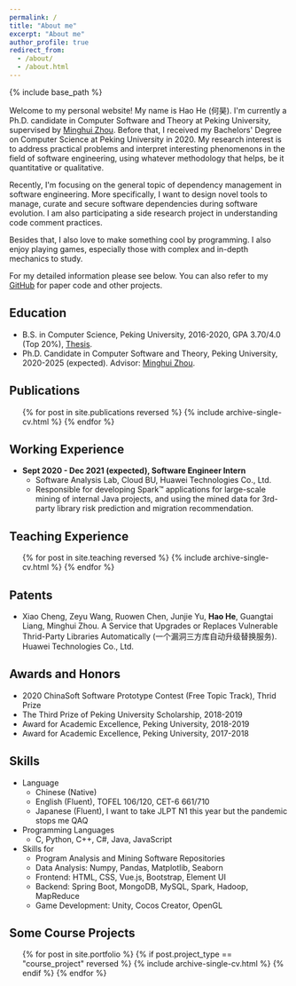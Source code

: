 ```yaml
---
permalink: /
title: "About me"
excerpt: "About me"
author_profile: true
redirect_from: 
  - /about/
  - /about.html
---
```


{% include base_path %}

Welcome to my personal website! My name is Hao He (何昊). I'm currently a Ph.D. candidate in Computer Software and Theory at Peking University, supervised by [Minghui Zhou](http://sei.pku.edu.cn/~zhmh/). Before that, I received my Bachelors' Degree on Computer Science at Peking University in 2020.  My research interest is to address practical problems and interpret interesting phenomenons in the field of software engineering, using whatever methodology that helps, be it quantitative or qualitative. 

Recently, I'm focusing on the general topic of dependency management in software engineering. More specifically, I want to design novel tools to manage, curate and secure software dependencies during software evolution. I am also participating a side research project in understanding code comment practices.

Besides that, I also love to make something cool by programming. I also enjoy playing games, especially those with complex and in-depth mechanics to study.

For my detailed information please see below. You can also refer to my [GitHub](https://github.com/hehao98) for paper code and other projects.

## Education

* B.S. in Computer Science, Peking University, 2016-2020, GPA 3.70/4.0 (Top 20%), [Thesis](https://hehao98.github.io/files/2020-bachelor-thesis.pdf).
* Ph.D. Candidate in Computer Software and Theory, Peking University, 2020-2025 (expected). Advisor: [Minghui Zhou](http://sei.pku.edu.cn/~zhmh/).

## Publications

  <ul>{% for post in site.publications reversed %}
    {% include archive-single-cv.html %}
  {% endfor %}</ul>

## Working Experience

* **Sept 2020 - Dec 2021 (expected), Software Engineer Intern**
  * Software Analysis Lab, Cloud BU, Huawei Technologies Co., Ltd.
  * Responsible for developing Spark™ applications for large-scale mining of internal Java projects, and using the mined data for 3rd-party library risk prediction and migration recommendation.

## Teaching Experience

<ul>{% for post in site.teaching reversed %}
   {% include archive-single-cv.html %}
 {% endfor %}</ul>

## Patents

* Xiao Cheng, Zeyu Wang, Ruowen Chen, Junjie Yu, <b>Hao He</b>, Guangtai Liang, Minghui Zhou. A Service that Upgrades or Replaces Vulnerable Thrid-Party Libraries Automatically (一个漏洞三方库自动升级替换服务). Huawei Technologies Co., Ltd. 

## Awards and Honors

* 2020 ChinaSoft Software Prototype Contest (Free Topic Track), Thrid Prize
* The Third Prize of Peking University Scholarship, 2018-2019
* Award for Academic Excellence, Peking University, 2018-2019
* Award for Academic Excellence, Peking University, 2017-2018

## Skills

* Language
  * Chinese (Native) 
  * English (Fluent), TOFEL 106/120, CET-6 661/710
  * Japanese (Fluent), I want to take JLPT N1 this year but the pandemic stops me QAQ
* Programming Languages
  *  C, Python, C++, C#, Java, JavaScript
* Skills for 
  * Program Analysis and Mining Software Repositories
  * Data Analysis: Numpy, Pandas, Matplotlib, Seaborn
  * Frontend: HTML, CSS, Vue.js, Bootstrap, Element UI
  * Backend: Spring Boot, MongoDB, MySQL, Spark, Hadoop, MapReduce
  * Game Development: Unity, Cocos Creator, OpenGL

## Some Course Projects

<ul>{% for post in site.portfolio %}
  {% if post.project_type == "course_project" reversed %}
    {% include archive-single-cv.html %}
  {% endif %}
{% endfor %}</ul>



